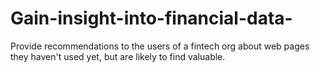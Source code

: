 # Gain-insight-into-financial-data-
Provide recommendations to the users of a fintech org about web pages they haven't used yet, but are likely to find valuable.
